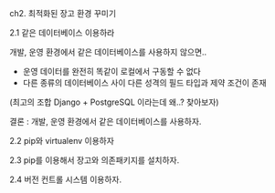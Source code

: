 ch2. 최적화된 장고 환경 꾸미기

2.1 같은 데이터베이스 이용하라

개발, 운영 환경에서 같은 데이터베이스를 사용하지 않으면..
* 운영 데이터를 완전히 똑같이 로컬에서 구동할 수 없다
* 다른 종류의 데이터베이스 사이 다른 성격의 필드 타입과 제약 조건이 존재

(최고의 조합 Django + PostgreSQL 이라는데 왜..? 찾아보자)

결론 : 개발, 운영 환경에서 같은 데이터베이스를 사용하자.

2.2 pip와 virtualenv 이용하자

2.3 pip를 이용해서 장고와 의존패키지를 설치하자.

2.4 버전 컨트롤 시스템 이용하자.